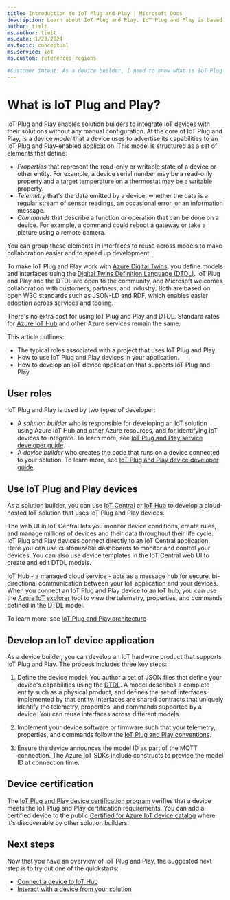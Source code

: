 ```yaml
---
title: Introduction to IoT Plug and Play | Microsoft Docs
description: Learn about IoT Plug and Play. IoT Plug and Play is based on an open modeling language that enables smart IoT devices to declare their capabilities. IoT devices present that declaration, called a device model, when they connect to cloud solutions. The cloud solution can then automatically understand the device and start interacting with it, all without writing any code.
author: timlt
ms.author: timlt
ms.date: 1/23/2024
ms.topic: conceptual
ms.service: iot
ms.custom: references_regions

#Customer intent: As a device builder, I need to know what is IoT Plug and Play, so I can understand how it can help me build and market my IoT devices.
---
```


# What is IoT Plug and Play?

IoT Plug and Play enables solution builders to integrate IoT devices with their solutions without any manual configuration. At the core of IoT Plug and Play, is a device _model_ that a device uses to advertise its capabilities to an IoT Plug and Play-enabled application. This model is structured as a set of elements that define:

- _Properties_ that represent the read-only or writable state of a device or other entity. For example, a device serial number may be a read-only property and a target temperature on a thermostat may be a writable property.
- _Telemetry_ that's the data emitted by a device, whether the data is a regular stream of sensor readings, an occasional error, or an information message.
- _Commands_ that describe a function or operation that can be done on a device. For example, a command could reboot a gateway or take a picture using a remote camera.

You can group these elements in interfaces to reuse across models to make collaboration easier and to speed up development.

To make IoT Plug and Play work with [Azure Digital Twins](../digital-twins/overview.md), you define models and interfaces using the [Digital Twins Definition Language (DTDL)](https://github.com/Azure/opendigitaltwins-dtdl/blob/master/README.md). IoT Plug and Play and the DTDL are open to the community, and Microsoft welcomes collaboration with customers, partners, and industry. Both are based on open W3C standards such as JSON-LD and RDF, which enables easier adoption across services and tooling.

There's no extra cost for using IoT Plug and Play and DTDL. Standard rates for [Azure IoT Hub](../iot-hub/about-iot-hub.md) and other Azure services remain the same.

This article outlines:

- The typical roles associated with a project that uses IoT Plug and Play.
- How to use IoT Plug and Play devices in your application.
- How to develop an IoT device application that supports IoT Plug and Play.

## User roles

IoT Plug and Play is used by two types of developer:

- A _solution builder_ who is responsible for developing an IoT solution using Azure IoT Hub and other Azure resources, and for identifying IoT devices to integrate. To learn more, see [IoT Plug and Play service developer guide](concepts-developer-guide-service.md).
- A _device builder_ who creates the code that runs on a device connected to your solution. To learn more, see [IoT Plug and Play device developer guide](concepts-developer-guide-device.md).

## Use IoT Plug and Play devices

As a solution builder, you can use [IoT Central](../iot-central/core/overview-iot-central.md) or [IoT Hub](../iot-hub/about-iot-hub.md) to develop a cloud-hosted IoT solution that uses IoT Plug and Play devices.

The web UI in IoT Central lets you monitor device conditions, create rules, and manage millions of devices and their data throughout their life cycle. IoT Plug and Play devices connect directly to an IoT Central application. Here you can use customizable dashboards to monitor and control your devices. You can also use device templates in the IoT Central web UI to create and edit DTDL models.

IoT Hub - a managed cloud service - acts as a message hub for secure, bi-directional communication between your IoT application and your devices. When you connect an IoT Plug and Play device to an IoT hub, you can use the [Azure IoT explorer](../iot/howto-use-iot-explorer.md) tool to view the telemetry, properties, and commands defined in the DTDL model.

To learn more, see [IoT Plug and Play architecture](concepts-architecture.md)

## Develop an IoT device application

As a device builder, you can develop an IoT hardware product that supports IoT Plug and Play. The process includes three key steps:

1. Define the device model. You author a set of JSON files that define your device's capabilities using the [DTDL](https://github.com/Azure/opendigitaltwins-dtdl). A model describes a complete entity such as a physical product, and defines the set of interfaces implemented by that entity. Interfaces are shared contracts that uniquely identify the telemetry, properties, and commands supported by a device. You can reuse interfaces across different models.

1. Implement your device software or firmware such that your telemetry, properties, and commands follow the [IoT Plug and Play conventions](concepts-convention.md).

1. Ensure the device announces the model ID as part of the MQTT connection. The Azure IoT SDKs include constructs to provide the model ID at connection time.

## Device certification

The [IoT Plug and Play device certification program](../certification/program-requirements-pnp.md) verifies that a device meets the IoT Plug and Play certification requirements. You can add a certified device to the public [Certified for Azure IoT device catalog](https://aka.ms/devicecatalog) where it's discoverable by other solution builders.

## Next steps

Now that you have an overview of IoT Plug and Play, the suggested next step is to try out one of the quickstarts:

- [Connect a device to IoT Hub](./tutorial-connect-device.md)
- [Interact with a device from your solution](./tutorial-service.md)
